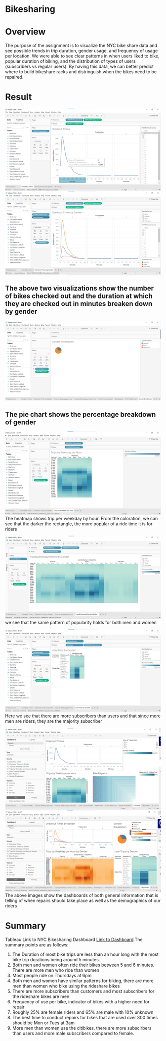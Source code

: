 # Bikesharing

# Overview
The purpose of the assignment is to visualize the NYC bike share data and see possible trends in trip duration, gender usage, and frequency of usage per location. We were able to see clear patterns in when users liked to bike, popular duration of biking, and the distribution of types of users (subscribers vs regular users). By having this data, we can better predict where to build bikeshare racks and distringuish when the bikes need to be repaired.

# Result
![Checkout Times](https://github.com/limaggieling/Bikesharing/blob/main/Checkout%20Times.png)
![Checkout by Gender](https://github.com/limaggieling/Bikesharing/blob/main/Checkout%20by%20Gender.png)
## The above two visualizations show the number of bikes checked out and the duration at which they are checked out in minutes breaken down by gender

![Gender Breakdown](https://github.com/limaggieling/Bikesharing/blob/main/Gender%20Breakdown.png)
## The pie chart shows the percentage breakdown of gender

![Trips per Weekday by Hour](https://github.com/limaggieling/Bikesharing/blob/main/Trips%20per%20Weekday%20by%20Houor.png)
The heatmap shows trip per weekday by hour. From the coloration, we can see that the darker the rectangle, the more popular of a ride time it is for riders

![Trips by Weekday per Hour by Gender](https://github.com/limaggieling/Bikesharing/blob/main/Trips%20by%20Weekday%20per%20Hour%20by%20Gender.png)
we see that the same pattern of popularity holds for both men and women

![Trips by Gender Usertype per Weekday](https://github.com/limaggieling/Bikesharing/blob/main/Trips%20by%20Gender%20Usertype%20per%20Weekday.png)
Here we see that there are more subscribers than users and that since more men are riders, they are the majority subscriber

![](https://github.com/limaggieling/Bikesharing/blob/main/GeneralDashboard.png)
![](https://github.com/limaggieling/Bikesharing/blob/main/GenderDashboard.png)
The above images show the dashboards of both general information that is telling of when repairs should take place as well as the demographics of our riders

# Summary
Tableau Link to NYC Bikesharing Dashboard
[Link to Dashboard](https://public.tableau.com/app/profile/ling.li7807/viz/NYCBikeSharingDashboard/NYCBikeTrips?publish=yes)
The summary points are as follows:
1) The Duration of most bike trips are less than an hour long with the most bike trip durations being around 5 minutes.
2) Both men and women often ride their bikes between 5 and 6 minutes. There are more men who ride than women
3) Most people ride on Thursdays at 6pm 
4) Both men and women have similar patterns for biking, there are more men than women who bike using the rideshare bikes
5) There are more subscribers than customers and most subscribers for the rideshare bikes are men
6) Frequency of use per bike, indicator of bikes with a higher need for repair
7) Roughly 25% are female riders and 65% are male with 10% unknown 
8) The best time to conduct repairs for bikes that are used over 300 times should be Mon or Tues at 3am
9) More men than women use the citibikes. there are more subscirbers than users and more male subscribers compared to female. 
